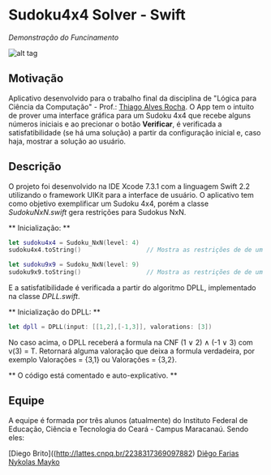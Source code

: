 # Sudoku4x4 Solver - Swift

*Demonstração do Funcinamento*

![alt tag](http://i.imgur.com/wFqTCra.gif)

## Motivação

Aplicativo desenvolvido para o trabalho final da disciplina de "Lógica para Ciência da Computação" - Prof.: [Thiago Alves Rocha](http://thiagoalvesifce.tk/). O App tem o intuito de prover uma interface gráfica para um Sudoku 4x4 que recebe alguns números iniciais e ao precionar o botão **Verificar**, é verificada a satisfatibilidade (se há uma solução) a partir da configuração inicial e, caso haja, mostrar a solução ao usuário.

## Descrição

O projeto foi desenvolvido na IDE Xcode 7.3.1 com a linguagem Swift 2.2 utilizando o framework UIKit para a interface de usuário. O aplicativo tem como objetivo exemplificar um Sudoku 4x4, porém a classe *SudokuNxN.swift* gera restrições para Sudokus NxN.

** Inicialização: **

```swift
let sudoku4x4 = Sudoku_NxN(level: 4)
sudoku4x4.toString()                  // Mostra as restrições de de um Sudoku 4x4 no console

let sudoku9x9 = Sudoku_NxN(level: 9)
sudoku9x9.toString()                  // Mostra as restrições de de um Sudoku 4x4 no console
```

E a satisfatibilidade é verificada a partir do algoritmo DPLL, implementado na classe *DPLL.swift*.

** Inicialização do DPLL: **

```swift
let dpll = DPLL(input: [[1,2],[-1,3]], valorations: [3])
```

No caso acima, o DPLL receberá a formula na CNF (1 ∨ 2) ∧ (-1 ∨ 3) com v(3) = T. Retornará alguma valoração que deixa a formula verdadeira, por exemplo Valorações = {3,1} ou Valorações = {3,2}. 

** O código está comentado e auto-explicativo. **

## Equipe

A equipe é formada por três alunos (atualmente) do Instituto Federal de Educação, Ciência e Tecnologia do Ceará - Campus Maracanaú. Sendo eles:

[Diego Brito]((http://lattes.cnpq.br/2238317369097882)
[Diêgo Farias](http://lattes.cnpq.br/2171527148137210)
[Nykolas Mayko](http://lattes.cnpq.br/7331320070132781)
